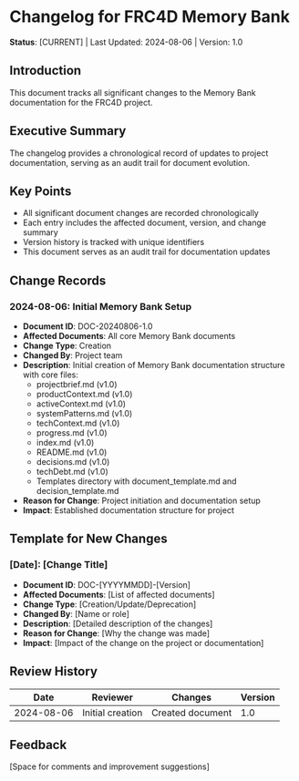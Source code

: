 # Changelog for FRC4D Memory Bank

**Status**: [CURRENT] | Last Updated: 2024-08-06 | Version: 1.0

## Introduction
This document tracks all significant changes to the Memory Bank documentation for the FRC4D project.

## Executive Summary
The changelog provides a chronological record of updates to project documentation, serving as an audit trail for document evolution.

## Key Points
- All significant document changes are recorded chronologically
- Each entry includes the affected document, version, and change summary
- Version history is tracked with unique identifiers
- This document serves as an audit trail for documentation updates

## Change Records

### 2024-08-06: Initial Memory Bank Setup
- **Document ID**: DOC-20240806-1.0
- **Affected Documents**: All core Memory Bank documents
- **Change Type**: Creation
- **Changed By**: Project team
- **Description**: Initial creation of Memory Bank documentation structure with core files:
  - projectbrief.md (v1.0)
  - productContext.md (v1.0)
  - activeContext.md (v1.0)
  - systemPatterns.md (v1.0)
  - techContext.md (v1.0)
  - progress.md (v1.0)
  - index.md (v1.0)
  - README.md (v1.0)
  - decisions.md (v1.0)
  - techDebt.md (v1.0)
  - Templates directory with document_template.md and decision_template.md
- **Reason for Change**: Project initiation and documentation setup
- **Impact**: Established documentation structure for project

## Template for New Changes

### [Date]: [Change Title]
- **Document ID**: DOC-[YYYYMMDD]-[Version]
- **Affected Documents**: [List of affected documents]
- **Change Type**: [Creation/Update/Deprecation]
- **Changed By**: [Name or role]
- **Description**: [Detailed description of the changes]
- **Reason for Change**: [Why the change was made]
- **Impact**: [Impact of the change on the project or documentation]

## Review History
| Date | Reviewer | Changes | Version |
|------|----------|---------|---------|
| 2024-08-06 | Initial creation | Created document | 1.0 |

## Feedback
[Space for comments and improvement suggestions]